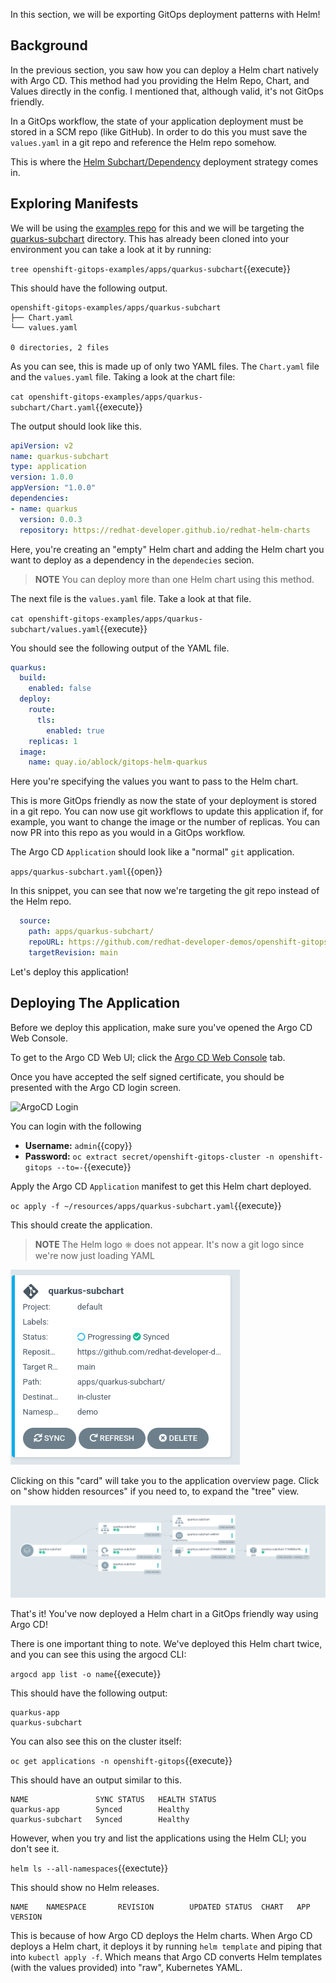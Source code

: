 In this section, we will be exporting GitOps deployment patterns with
Helm!

## Background

In the previous section, you saw how you can deploy a Helm chart
natively with Argo CD. This method had you providing the Helm Repo,
Chart, and Values directly in the config. I mentioned that, although
valid, it's not GitOps friendly.

In a GitOps workflow, the state of your application deployment must be
stored in a SCM repo (like GitHub). In order to do this you must save the
`values.yaml` in a git repo and reference the Helm repo somehow.

This is where the [Helm Subchart/Dependency](https://github.com/argoproj/argocd-example-apps/blob/master/helm-dependency/README.md)
deployment strategy comes in.

## Exploring Manifests

We will be using the [examples repo](https://github.com/redhat-developer-demos/openshift-gitops-examples) for this and we will be targeting the [quarkus-subchart](https://github.com/redhat-developer-demos/openshift-gitops-examples/tree/main/apps/quarkus-subchart) directory. This has already been cloned into your environment you can take a look at it by running:

`tree openshift-gitops-examples/apps/quarkus-subchart`{{execute}}

This should have the following output.

```shell
openshift-gitops-examples/apps/quarkus-subchart
├── Chart.yaml
└── values.yaml

0 directories, 2 files
```

As you can see, this is made up of only two YAML files. The `Chart.yaml` file and the `values.yaml` file. Taking a look at the chart file:

`cat openshift-gitops-examples/apps/quarkus-subchart/Chart.yaml`{{execute}}

The output should look like this.

```yaml
apiVersion: v2
name: quarkus-subchart
type: application
version: 1.0.0
appVersion: "1.0.0"
dependencies:
- name: quarkus
  version: 0.0.3
  repository: https://redhat-developer.github.io/redhat-helm-charts
```

Here, you're creating an "empty" Helm chart and adding the Helm chart you want to deploy as a dependency in the `dependecies` secion.

> **NOTE** You can deploy more than one Helm chart using this method.

The next file is the `values.yaml` file. Take a look at that file.

`cat openshift-gitops-examples/apps/quarkus-subchart/values.yaml`{{execute}}

You should see the following output of the YAML file.

```yaml
quarkus:
  build:
    enabled: false
  deploy:
    route:
      tls:
        enabled: true
    replicas: 1
  image:
    name: quay.io/ablock/gitops-helm-quarkus
```

Here you're specifying the values you want to pass to the Helm chart.

This is more GitOps friendly as now the state of your deployment is
stored in a git repo. You can now use git workflows to update this
application if, for example, you want to change the image or the number of
replicas. You can now PR into this repo as you would in a GitOps workflow.

The Argo CD `Application` should look like a "normal" `git` application.

`apps/quarkus-subchart.yaml`{{open}}

In this snippet, you can see that now we're targeting the git repo instead of the Helm repo.

```yaml
  source:
    path: apps/quarkus-subchart/
    repoURL: https://github.com/redhat-developer-demos/openshift-gitops-examples
    targetRevision: main
```

Let's deploy this application!

## Deploying The Application

Before we deploy this application, make sure you've opened the Argo CD
Web Console.

To get to the Argo CD Web UI; click the [Argo CD Web Console](https://openshift-gitops-server-openshift-gitops.[[HOST_SUBDOMAIN]]-80-[[KATACODA_HOST]].environments.katacoda.com) tab.

Once you have accepted the self signed certificate, you should be
presented with the Argo CD login screen.

![ArgoCD Login](../../assets/gitops/argocd-login.png)

You can login with the following
* **Username:** ``admin``{{copy}}
* **Password:** `oc extract secret/openshift-gitops-cluster -n openshift-gitops --to=-`{{execute}}

Apply the Argo CD `Application` manifest to get this Helm chart deployed.

`oc apply -f ~/resources/apps/quarkus-subchart.yaml`{{execute}}

This should create the application.

> **NOTE** The Helm logo ⎈ does not appear. It's now a git logo since we're now just loading YAML

![quarkus-subchart-app](../../assets/gitops/quarkus-subchart-app.png)

Clicking on this "card" will take you to the application overview
page. Click on "show hidden resources" if you need to, to expand the
"tree" view.

![quarkus-subchart-app-tree](../../assets/gitops/quarkus-subchart-app-tree.png)

That's it! You've now deployed a Helm chart in a GitOps friendly way
using Argo CD!

There is one important thing to note. We've deployed this Helm chart
twice, and you can see this using the argocd CLI:

`argocd app list -o name`{{execute}}

This should have the following output:

```shell
quarkus-app
quarkus-subchart
```

You can also see this on the cluster itself:

`oc get applications -n openshift-gitops`{{execute}}

This should have an output similar to this.

```shell
NAME               SYNC STATUS   HEALTH STATUS
quarkus-app        Synced        Healthy
quarkus-subchart   Synced        Healthy
```

However, when you try and list the applications using the Helm CLI; you don't see it.

`helm ls --all-namespaces`{{exectute}}

This should show no Helm releases.

```shell
NAME    NAMESPACE       REVISION        UPDATED STATUS  CHART   APP VERSION

```

This is because of how Argo CD deploys the Helm charts. When Argo CD
deploys a Helm chart, it deploys it by running `helm template` and
piping that into `kubectl apply -f`. Which means that Argo CD converts
Helm templates (with the values provided) into "raw", Kubernetes YAML.